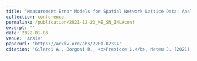```yaml
---
title: "Measurement Error Models for Spatial Network Lattice Data: Analysis of Car Crashes in Leeds"
collection: conference
permalink: /publication/2021-12-23_ME_SN_INLAconf
excerpt: ''
date: 2022-01-08
venue: 'ArXiv'
paperurl: 'https://arxiv.org/abs/2201.02394'
citation: 'Gilardi A., Borgoni R., <b>Presicce L.</b>, Mateu J. (2021). &quot;Measurement Error Models for Spatial Network Lattice Data: Analysis of Car Crashes in Leeds&quot; <i>In CLADAG 2021 book of abstracts and short papers, pages 348–351.</i>'
---
```


